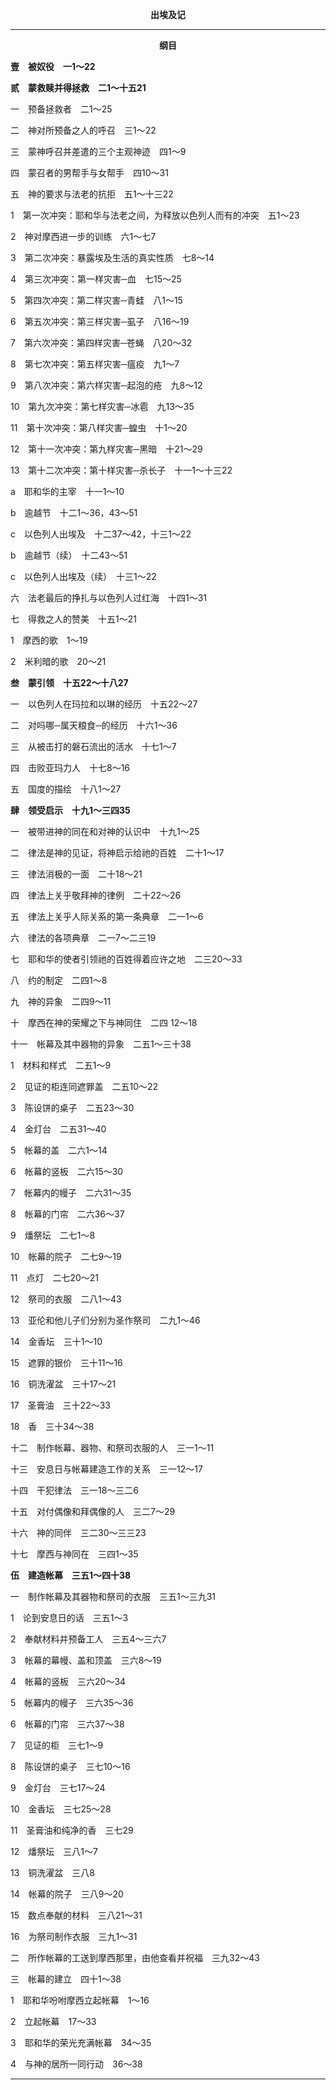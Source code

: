 <p style="text-align:center;font-weight:bold;">出埃及记</p>

<hr>

<p style="text-align:center;font-weight:bold;">纲目</p>

<b>壹　被奴役　一1～22</b>

<b>贰　蒙救赎并得拯救　二1～十五21</b>

一　预备拯救者　二1～25

二　神对所预备之人的呼召　三1～22

三　蒙神呼召并差遣的三个主观神迹　四1～9

四　蒙召者的男帮手与女帮手　四10～31

五　神的要求与法老的抗拒　五1～十三22

1　第一次冲突：耶和华与法老之间，为释放以色列人而有的冲突　五1～23

2　神对摩西进一步的训练　六1～七7

3　第二次冲突：暴露埃及生活的真实性质　七8～14

4　第三次冲突：第一样灾害─血　七15～25

5　第四次冲突：第二样灾害─青蛙　八1～15

6　第五次冲突：第三样灾害─虱子　八16～19

7　第六次冲突：第四样灾害─苍蝇　八20～32

8　第七次冲突：第五样灾害─瘟疫　九1～7

9　第八次冲突：第六样灾害─起泡的疮　九8～12

10　第九次冲突：第七样灾害─冰雹　九13～35

11　第十次冲突：第八样灾害─蝗虫　十1～20

12　第十一次冲突：第九样灾害─黑暗　十21～29

13　第十二次冲突：第十样灾害─杀长子　十一1～十三22

a　耶和华的主宰　十一1～10

b　逾越节　十二1～36，43～51

c　以色列人出埃及　十二37～42，十三1～22

b　逾越节（续）　十二43～51

c　以色列人出埃及（续）　十三1～22

六　法老最后的挣扎与以色列人过红海　十四1～31

七　得救之人的赞美　十五1～21

1　摩西的歌　1～19

2　米利暗的歌　20～21

<b>叁　蒙引领　十五22～十八27</b>

一　以色列人在玛拉和以琳的经历　十五22～27

二　对吗哪─属天粮食─的经历　十六1～36

三　从被击打的磐石流出的活水　十七1～7

四　击败亚玛力人　十七8～16

五　国度的描绘　十八1～27

<b>肆　领受启示　十九1～三四35</b>

一　被带进神的同在和对神的认识中　十九1～25

二　律法是神的见证，将神启示给祂的百姓　二十1～17

三　律法消极的一面　二十18～21

四　律法上关乎敬拜神的律例　二十22～26

五　律法上关乎人际关系的第一条典章　二一1～6

六　律法的各项典章　二一7～二三19

七　耶和华的使者引领祂的百姓得着应许之地　二三20～33

八　约的制定　二四1～8

九　神的异象　二四9～11

十　摩西在神的荣耀之下与神同住　二四  12～18

十一　帐幕及其中器物的异象　二五1～三十38

1　材料和样式　二五1～9

2　见证的柜连同遮罪盖　二五10～22

3　陈设饼的桌子　二五23～30

4　金灯台　二五31～40

5　帐幕的盖　二六1～14

6　帐幕的竖板　二六15～30

7　帐幕内的幔子　二六31～35

8　帐幕的门帘　二六36～37

9　燔祭坛　二七1～8

10　帐幕的院子　二七9～19

11　点灯　二七20～21

12　祭司的衣服　二八1～43

13　亚伦和他儿子们分别为圣作祭司　二九1～46

14　金香坛　三十1～10

15　遮罪的银价　三十11～16

16　铜洗濯盆　三十17～21

17　圣膏油　三十22～33

18　香　三十34～38

十二　制作帐幕、器物、和祭司衣服的人　三一1～11

十三　安息日与帐幕建造工作的关系　三一12～17

十四　干犯律法　三一18～三二6

十五　对付偶像和拜偶像的人　三二7～29

十六　神的同伴　三二30～三三23

十七　摩西与神同在　三四1～35

<b>伍　建造帐幕　三五1～四十38</b>

一　制作帐幕及其器物和祭司的衣服　三五1～三九31

1　论到安息日的话　三五1～3

2　奉献材料并预备工人　三五4～三六7

3　帐幕的幕幔、盖和顶盖　三六8～19

4　帐幕的竖板　三六20～34

5　帐幕内的幔子　三六35～36

6　帐幕的门帘　三六37～38

7　见证的柜　三七1～9

8　陈设饼的桌子　三七10～16

9　金灯台　三七17～24

10　金香坛　三七25～28

11　圣膏油和纯净的香　三七29

12　燔祭坛　三八1～7

13　铜洗濯盆　三八8

14　帐幕的院子　三八9～20

15　数点奉献的材料　三八21～31

16　为祭司制作衣服　三九1～31

二　所作帐幕的工送到摩西那里，由他查看并祝福　三九32～43

三　帐幕的建立　四十1～38

1　耶和华吩咐摩西立起帐幕　1～16

2　立起帐幕　17～33

3　耶和华的荣光充满帐幕　34～35

4　与神的居所一同行动　36～38

<hr>

